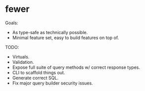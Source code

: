 # fewer

Goals:
- As type-safe as technically possible.
- Minimal feature set, easy to build features on top of.

TODO:
- Virtuals.
- Validation.
- Expose full suite of query methods w/ correct response types.
- CLI to scaffold things out.
- Generate correct SQL.
- Fix major query builder security issues.
